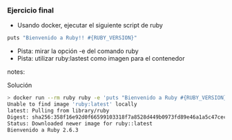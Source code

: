 ### Ejercicio final

* Usando docker, ejecutar el siguiente script de ruby

```bash
puts "Bienvenido a Ruby!! #{RUBY_VERSION}"
```

* Pista: mirar la opción -e del comando ruby
* Pista: utilizar ruby:lastest como imagen para el contenedor

notes:

Solución

```bash
> docker run --rm ruby ruby -e 'puts "Bienvenido a Ruby #{RUBY_VERSION}"'
Unable to find image 'ruby:latest' locally
latest: Pulling from library/ruby
Digest: sha256:358f16e92d0f66599103318f7a8528d449b0973fd89e46a1a5c47cec7479f09b
Status: Downloaded newer image for ruby::latest
Bienvenido a Ruby 2.6.3
```
